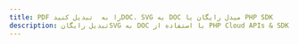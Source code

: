 ---title: PDF را به  تبدیل کنیدDOC، SVG به DOC مبدل رایگان یا PHP SDKdescription: تبدیل رایگانSVG به DOC با استفاده از PHP Cloud APIs & SDK همچنین اسناد PDF را در Cloud ایجاد، ویرایش و رندر کنید.---
